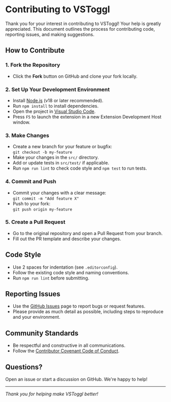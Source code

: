 # Contributing to VSToggl

Thank you for your interest in contributing to VSToggl! Your help is greatly appreciated. This document outlines the process for contributing code, reporting issues, and making suggestions.

## How to Contribute

### 1. Fork the Repository
- Click the **Fork** button on GitHub and clone your fork locally.

### 2. Set Up Your Development Environment
- Install [Node.js](https://nodejs.org/) (v18 or later recommended).
- Run `npm install` to install dependencies.
- Open the project in [Visual Studio Code](https://code.visualstudio.com/).
- Press `F5` to launch the extension in a new Extension Development Host window.

### 3. Make Changes
- Create a new branch for your feature or bugfix:  
  `git checkout -b my-feature`
- Make your changes in the `src/` directory.
- Add or update tests in `src/test/` if applicable.
- Run `npm run lint` to check code style and `npm test` to run tests.

### 4. Commit and Push
- Commit your changes with a clear message:  
  `git commit -m "Add feature X"`
- Push to your fork:  
  `git push origin my-feature`

### 5. Create a Pull Request
- Go to the original repository and open a Pull Request from your branch.
- Fill out the PR template and describe your changes.

## Code Style
- Use 2 spaces for indentation (see `.editorconfig`).
- Follow the existing code style and naming conventions.
- Run `npm run lint` before submitting.

## Reporting Issues
- Use the [GitHub Issues](../../issues) page to report bugs or request features.
- Please provide as much detail as possible, including steps to reproduce and your environment.

## Community Standards
- Be respectful and constructive in all communications.
- Follow the [Contributor Covenant Code of Conduct](https://www.contributor-covenant.org/version/2/1/code_of_conduct/).

## Questions?
Open an issue or start a discussion on GitHub. We're happy to help!

---

*Thank you for helping make VSToggl better!*
